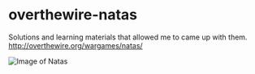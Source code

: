 # overthewire-natas

Solutions and learning materials that allowed me to came up with them.
http://overthewire.org/wargames/natas/

![Image of Natas](http://www.nessos-project.eu/images/nessos.png)
